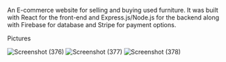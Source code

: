 An E-commerce website for selling and buying used furniture. It was built with React for the front-end and Express.js/Node.js for the backend along with Firebase for database and Stripe for payment options.

Pictures

![Screenshot (376)](https://user-images.githubusercontent.com/74674617/191289158-f2a72e43-ef99-4231-b1b5-99749a3efe14.png)
![Screenshot (377)](https://user-images.githubusercontent.com/74674617/191289247-0495f9b8-2a6e-4dd0-9344-8a11eaa134fa.png)
![Screenshot (378)](https://user-images.githubusercontent.com/74674617/191289253-e1adf387-7a79-4404-8e23-95d6906714ca.png)
